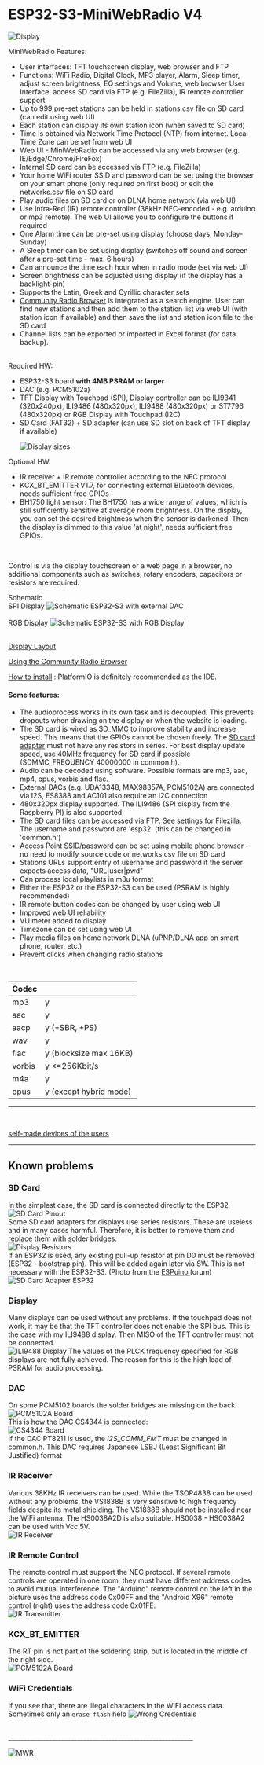 # ESP32-S3-MiniWebRadio V4

![Display](docs/MiniWebRadio.jpg)

MiniWebRadio Features:
<ul>
<li>User interfaces: TFT touchscreen display, web browser and FTP</li>
<li>Functions: WiFi Radio, Digital Clock, MP3 player, Alarm, Sleep timer, adjust screen brightness, EQ settings and Volume, web browser User Interface, access SD card via FTP (e.g. FileZilla), IR remote controller support</li>
<li>Up to 999 pre-set stations can be held in stations.csv file on SD card (can edit using web UI)</li>
<li>Each station can display its own station icon (when saved to SD card)</li>
<li>Time is obtained via Network Time Protocol (NTP) from internet. Local Time Zone can be set from web UI</li>
<li>Web UI - MiniWebRadio can be accessed via any web browser (e.g. IE/Edge/Chrome/FireFox)</li>
<li>Internal SD card can be accessed via FTP (e.g. FileZilla)</li>
<li>Your home WiFi router SSID and password can be set using the browser on your smart phone (only required on first boot) or edit the networks.csv file on SD card</li>
<li>Play audio files on SD card or on DLNA home network (via web UI)</li>
<li>Use Infra-Red (IR) remote controller (38kHz NEC-encoded - e.g. arduino or mp3 remote). The web UI allows you to configure the buttons if required</li>
<li>One Alarm time can be pre-set using display (choose days, Monday-Sunday)</li>
<li>A Sleep timer can be set using display (switches off sound and screen after a pre-set time - max. 6 hours)</li>
<li>Can announce the time each hour when in radio mode (set via web UI)</li>
<li>Screen brightness can be adjusted using display (if the display has a backlight-pin)</li>
<li>Supports the Latin, Greek and Cyrillic character sets</li>
<li><a href="https://www.radio-browser.info/">Community Radio Browser</a> is integrated as a search engine. User can find new stations and then add them to the station list via web UI (with station icon if available) and then save the list and station icon file to the SD card</li>
<li>Channel lists can be exported or imported in Excel format (for data backup).</li>
</ul><br>
Required HW:
<ul>
<li>ESP32-S3 board <b>with 4MB PSRAM or larger</b></li>
<li>DAC (e.g. PCM5102a)</li>
<li>TFT Display with Touchpad (SPI), Display controller can be ILI9341 (320x240px), ILI9486 (480x320px), ILI9488 (480x320px) or ST7796 (480x320px) or
RGB Display with Touchpad (I2C) </li>
<li>SD Card (FAT32) + SD adapter (can use SD slot on back of TFT display if available)</li>

![Display sizes](docs/Displysizes.jpg)



</ul>
Optional HW:
<ul>
<li>IR receiver + IR remote controller according to the NFC protocol</li>
<li>KCX_BT_EMITTER V1.7, for connecting external Bluetooth devices, needs sufficient free GPIOs</li>
<li>BH1750 light sensor: The BH1750 has a wide range of values, which is still sufficiently sensitive at average room brightness. On the display, you can set the desired brightness when the sensor is darkened. Then the display is dimmed to this value 'at night', needs sufficient free GPIOs.</li>
</ul><br>

Control is via the display touchscreen or a web page in a browser, no additional components such as switches, rotary encoders, capacitors or resistors are required.

Schematic<br>SPI Display
![Schematic ESP32-S3 with external DAC](docs/MWR_V4_SPI_Display_schematic.jpg)<br>
<br>RGB Display
![Schematic ESP32-S3 with RGB Display](docs/MWR_V4_RGB_Display_schematic.jpg)<br>
<br>

[Display Layout](docs/MiniWebRadio%20V3.4%20Layout.pdf)<br>

[Using the Community Radio Browser](docs/Using%20the%20RadioBrowser.pdf)<br>

[How to install](docs/How%20to%20install.pdf) : PlatformIO is definitely recommended as the IDE.

#### Some features:

- The audioprocess works in its own task and is decoupled. This prevents dropouts when drawing on the display or when the website is loading.
- The SD card is wired as SD_MMC to improve stability and increase speed. This means that the GPIOs cannot be chosen freely. The [SD card adapter](docs/SD_Card_Adapter_for_SD_MMC_.jpg) must not have any resistors in series. For best display update speed, use 40MHz frequency for SD card if possible (SDMMC_FREQUENCY 40000000 in common.h).
- Audio can be decoded using software. Possible formats are mp3, aac, mp4, opus, vorbis and flac.
- External DACs (e.g. UDA13348, MAX98357A, PCM5102A) are connected via I2S, ES8388 and AC101 also require an I2C connection
- 480x320px display supported. The ILI9486 (SPI display from the Raspberry PI) is also supported
- The SD card files can be accessed via FTP. See settings for [Filezilla](docs/Filezilla.pdf). The username and password are 'esp32' (this can be changed in 'common.h')
- Access Point SSID/password can be set using mobile phone browser - no need to modify source code or networks.csv file on SD card
- Stations URLs support entry of username and password if the server expects access data, "URL|user|pwd"
- Can process local playlists in m3u format
- Either the ESP32 or the ESP32-S3 can be used (PSRAM is highly recommended)
- IR remote button codes can be changed by user using web UI
- Improved web UI reliability
- VU meter added to display
- Timezone can be set using web UI
- Play media files on home network DLNA (uPNP/DLNA app on smart phone, router, etc.)
- Prevent clicks when changing radio stations

<br>

|Codec       |                                                       |
|------------|-------------------------------------------------------|
| mp3        | y                                                     |
| aac        | y                                                     |
| aacp       | y (+SBR, +PS)                                         |
| wav        | y                                                     |
| flac       | y (blocksize max 16KB)                                |
| vorbis     | y <=256Kbit/s                                         |
| m4a        | y                                                     |
| opus       | y (except hybrid mode)                                |


***
<br>

[self-made devices of the users](https://github.com/schreibfaul1/ESP32-MiniWebRadio/wiki/User-devices)<br>

***

## Known problems
### SD Card
In the simplest case, the SD card is connected directly to the ESP32
<br>
![SD Card Pinout](docs/SD_Card_Pinout.jpg)<br>
Some SD card adapters for displays use series resistors. These are useless and in many cases harmful. Therefore, it is better to remove them and replace them with solder bridges.<br>
![Display Resistors](docs/Display_resistors.jpg)<br>
If an ESP32 is used, any existing pull-up resistor at pin D0 must be removed (ESP32 - bootstrap pin). This will be added again later via SW. This is not necessary with the ESP32-S3.
(Photo from the <a href="https://forum.espuino.de/"> ESPuino </a>forum)![SD Card Adapter ESP32](docs/ESP32_SD_Card_PullUp.jpg)<br>

### Display
Many displays can be used without any problems. If the touchpad does not work, it may be that the TFT controller does not enable the SPI bus. This is the case with my ILI9488 display. Then MISO of the TFT controller must not be connected.<br>
![ILI9488 Display](docs/ILI9488_pins.jpg)
The values ​​of the PLCK frequency specified for RGB displays are not fully achieved. The reason for this is the high load of PSRAM for audio processing.
<br>

### DAC
On some PCM5102 boards the solder bridges are missing on the back.<br>
![PCM5102A Board](docs/PCM5102A.png)<br>
This is how the DAC CS4344 is connected:<br>
![CS4344 Board](docs/DAC_CS434.jpg)<br>
If the DAC PT8211 is used, the *I2S_COMM_FMT* must be changed in common.h. This DAC requires Japanese LSBJ (Least Significant Bit Justified) format

### IR Receíver
Various 38KHz IR receivers can be used. While the TSOP4838 can be used without any problems, the VS1838B is very sensitive to high frequency fields despite its metal shielding. The VS1838B should not be installed near the WiFi antenna. The HS0038A2D is also suitable. HS0038 - HS0038A2 can be used with Vcc 5V.<br>
![IR Receiver](docs/IR_Receiver.jpg)<br>

### IR Remote Control
The remote control must support the NEC protocol. If several remote controls are operated in one room, they must have different address codes to avoid mutual interference. The "Arduino" remote control on the left in the picture uses the address code 0x00FF and the "Android X96" remote control (right) uses the address code 0x01FE.<br>
![IR Transmitter](docs/IR_Transmitter.jpg)<br>

### KCX_BT_EMITTER
The RT pin is not part of the soldering strip, but is located in the middle of the right side.<br>
![PCM5102A Board](docs/KCX_BT_EMITTER_pins.jpg)<br>

### WiFi Credentials
If you see that, there are illegal characters in the WIFI access data. Sometimes only an `erase flash` help
![Wrong Credentials](docs/wrong_credentials.jpg)<br>

<br>
___________________________________________________________
<br>

![MWR](/docs/MWR.jpg)<br>
<br>




